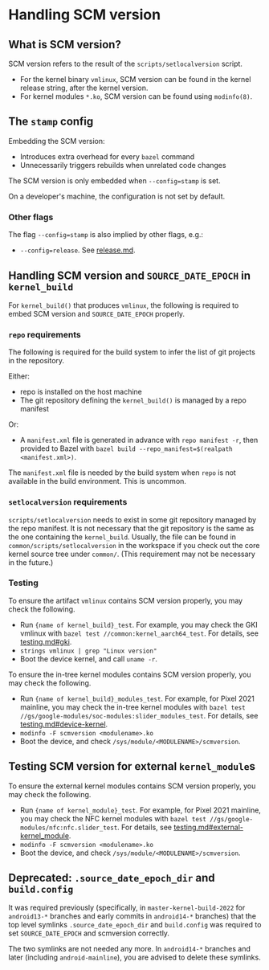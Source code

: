 # Handling SCM version

## What is SCM version?

SCM version refers to the result of the `scripts/setlocalversion` script.

- For the kernel binary `vmlinux`, SCM version can be found in the kernel
  release string, after the kernel version.
- For kernel modules `*.ko`, SCM version can be found using `modinfo(8)`.

## The `stamp` config

Embedding the SCM version:
- Introduces extra overhead for every `bazel` command
- Unnecessarily triggers rebuilds when unrelated code changes

The SCM version is only embedded when `--config=stamp` is set.

On a developer's machine, the configuration is not set by default.

### Other flags

The flag `--config=stamp` is also implied by other flags, e.g.:

* `--config=release`. See [release.md](release.md).

## Handling SCM version and `SOURCE_DATE_EPOCH` in `kernel_build`

For `kernel_build()` that produces `vmlinux`, the following is required to embed
SCM version and `SOURCE_DATE_EPOCH` properly.

### `repo` requirements

The following is required for the build system to infer the list of git projects
in the repository.

Either:

- repo is installed on the host machine
- The git repository defining the `kernel_build()` is managed by a repo manifest

Or:

- A `manifest.xml` file is generated in advance with
  `repo manifest -r`, then provided to
  Bazel with `bazel build --repo_manifest=$(realpath <manifest.xml>)`.

The `manifest.xml` file is needed by the build system when `repo` is not available
in the build environment. This is uncommon.

### `setlocalversion` requirements

`scripts/setlocalversion` needs to exist in some git repository managed by the
repo manifest. It is not necessary that the git repository is the same as the
one containing the `kernel_build`. Usually, the file can be found in
`common/scripts/setlocalversion` in the workspace if you check out the core
kernel source tree under `common/`. (This requirement may not be necessary in
the future.)

### Testing

To ensure the artifact `vmlinux` contains SCM version properly, you may check
the following.

- Run `{name of kernel_build}_test`. For example, you may check the GKI vmlinux
  with `bazel test //common:kernel_aarch64_test`. For details, see
  [testing.md#gki](testing.md#gki).
- `strings vmlinux | grep "Linux version"`
- Boot the device kernel, and call `uname -r`.

To ensure the in-tree kernel modules contains SCM version properly, you may
check the following.

- Run `{name of kernel_build}_modules_test`. For example, for Pixel 2021
  mainline, you may check the in-tree kernel modules with
  `bazel test //gs/google-modules/soc-modules:slider_modules_test`. For details,
  see [testing.md#device-kernel](testing.md#device-kernel).
- `modinfo -F scmversion <modulename>.ko`
- Boot the device, and check `/sys/module/<MODULENAME>/scmversion`.

## Testing SCM version for external `kernel_module`s

To ensure the external kernel modules contains SCM version properly, you may
check the following.

- Run `{name of kernel_module}_test`. For example, for Pixel 2021 mainline, you
  may check the NFC kernel modules with
  `bazel test //gs/google-modules/nfc:nfc.slider_test`. For details,
  see [testing.md#external-kernel_module](testing.md#external-kernel_module).
- `modinfo -F scmversion <modulename>.ko`
- Boot the device, and check `/sys/module/<MODULENAME>/scmversion`.

## Deprecated: `.source_date_epoch_dir` and `build.config`

It was required previously (specifically, in `master-kernel-build-2022` for
`android13-*` branches and early commits in `android14-*` branches) that
the top level symlinks `.source_date_epoch_dir` and `build.config` was required
to set `SOURCE_DATE_EPOCH` and scmversion correctly.

The two symlinks are not needed any more. In `android14-*` branches and later
(including `android-mainline`), you are advised to delete these symlinks.
